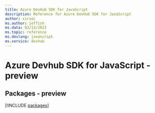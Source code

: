 ```yaml
---
title: Azure DevHub SDK for JavaScript
description: Reference for Azure DevHub SDK for JavaScript
author: xirzec
ms.author: jeffish
ms.data: 03/13/2023
ms.topic: reference
ms.devlang: javascript
ms.service: devhub
---
```

# Azure Devhub SDK for JavaScript - preview
## Packages - preview
[!INCLUDE [packages](devhub-index.md)]